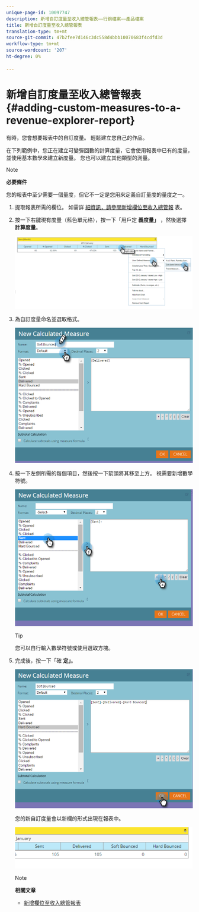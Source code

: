 ```yaml
---
unique-page-id: 10097747
description: 新增自訂度量至收入總管報表——行銷檔案——產品檔案
title: 新增自訂度量至收入總管報表
translation-type: tm+mt
source-git-commit: 47b2fee7d146c3dc558d4bbb10070683f4cdfd3d
workflow-type: tm+mt
source-wordcount: '207'
ht-degree: 0%

---
```



# 新增自訂度量至收入總管報表 {#adding-custom-measures-to-a-revenue-explorer-report}

有時，您會想要報表中的自訂度量。 輕鬆建立您自己的作品。

在下列範例中，您正在建立可變彈回數的計算度量，它會使用報表中已有的度量，並使用基本數學來建立新度量。 您也可以建立其他類型的測量。

>[!NOTE]
>
>**必要條件**
>
>您的報表中至少需要一個量度，但它不一定是您用來定義自訂量度的量度之一。

1. 提取報表所需的欄位。 如需詳 [細資訊，請參閱新增欄位至收入總管報](adding-fields-to-a-revenue-explorer-report.md) 表。
1. 按一下右鍵現有度量（藍色單元格），按一下「用戶定 **義度量」** ，然後選擇 **計算度量**。

   ![](assets/image2016-1-26-11-3a7-3a49.png)

1. 為自訂度量命名並選取格式。

   ![](assets/image2016-1-26-11-3a26-3a23.png)

1. 按一下左側所需的每個項目，然後按一下箭頭將其移至上方。 視需要新增數學符號。

   ![](assets/image2016-1-26-11-3a16-3a55.png)

   >[!TIP]
   >
   >您可以自行輸入數學符號或使用選取方塊。

1. 完成後，按一下「確 **定」**。

   ![](assets/image2016-1-26-11-3a37-3a27.png)

   您的新自訂度量會以新欄的形式出現在報表中。

   ![](assets/image2016-1-26-11-3a29-3a16.png)

   >[!NOTE]
   >
   >**相關文章**
   >
   >    
   >    
   >    * [新增欄位至收入總管報表](adding-fields-to-a-revenue-explorer-report.md)


